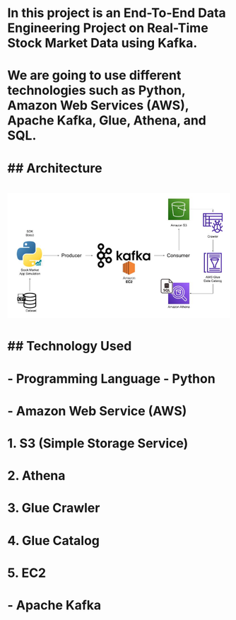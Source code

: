 # In this project is an End-To-End Data Engineering Project on Real-Time Stock Market Data using Kafka.

# We are going to use different technologies such as Python, Amazon Web Services (AWS), Apache Kafka, Glue, Athena, and SQL.

# \## Architecture 

# <img src="Architecture.jpg">

# \## Technology Used

# \- Programming Language - Python

# \- Amazon Web Service (AWS)

# 1\. S3 (Simple Storage Service)

# 2\. Athena

# 3\. Glue Crawler

# 4\. Glue Catalog

# 5\. EC2

# \- Apache Kafka

